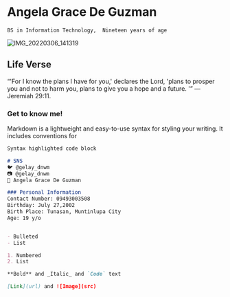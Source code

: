 # Angela Grace De Guzman
``BS in Information Technology, 
Nineteen years of age``

![IMG_20220306_141319](https://user-images.githubusercontent.com/101629473/159833877-0e67fce1-afde-4c26-950b-ec8a8399acd4.jpg)

## Life Verse

“'For I know the plans I have for you,' declares the Lord, 'plans to prosper you and not to harm you, plans to give you a hope and a future. '” — Jeremiah 29:11.

### Get to know me!

Markdown is a lightweight and easy-to-use syntax for styling your writing. It includes conventions for

```markdown
Syntax highlighted code block

# SNS
🐦 @gelay_dnwm
📷 @gelay_dnwm
👤 Angela Grace De Guzman

### Personal Information
Contact Number: 09493003508
Birthday: July 27,2002
Birth Place: Tunasan, Muntinlupa City
Age: 19 y/o


- Bulleted
- List

1. Numbered
2. List

**Bold** and _Italic_ and `Code` text

[Link](url) and ![Image](src)
```






